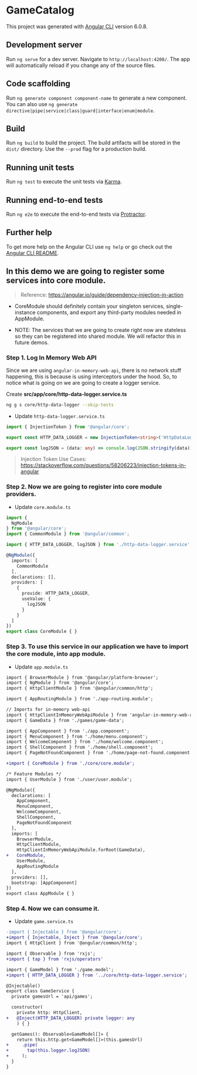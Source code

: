 # GameCatalog

This project was generated with [Angular CLI](https://github.com/angular/angular-cli) version 6.0.8.

## Development server

Run `ng serve` for a dev server. Navigate to `http://localhost:4200/`. The app will automatically reload if you change any of the source files.

## Code scaffolding

Run `ng generate component component-name` to generate a new component. You can also use `ng generate directive|pipe|service|class|guard|interface|enum|module`.

## Build

Run `ng build` to build the project. The build artifacts will be stored in the `dist/` directory. Use the `--prod` flag for a production build.

## Running unit tests

Run `ng test` to execute the unit tests via [Karma](https://karma-runner.github.io).

## Running end-to-end tests

Run `ng e2e` to execute the end-to-end tests via [Protractor](http://www.protractortest.org/).

## Further help

To get more help on the Angular CLI use `ng help` or go check out the [Angular CLI README](https://github.com/angular/angular-cli/blob/master/README.md).

## In this demo we are going to register some services into core module.

> Reference: https://angular.io/guide/dependency-injection-in-action

* CoreModule should definitely contain your singleton services, single-instance components, and export any third-party modules needed in AppModule.

* NOTE: The services that we are going to create right now are stateless so they can be registered into shared module. We will refactor this in future demos.

### Step 1. Log In Memory Web API 

Since we are using `angular-in-memory-web-api`, there is no network stuff happening, this is because is using interceptors under the hood. So, to notice what is going on we are going to create a logger service.

Create __src/app/core/http-data-logger.service.ts__

```bash
ng g s core/http-data-logger --skip-tests
```

* Update `http-data-logger.service.ts`

```typescript 
import { InjectionToken } from '@angular/core';

export const HTTP_DATA_LOGGER = new InjectionToken<string>('HttpDataLogger');

export const logJSON = (data: any) => console.log(JSON.stringify(data));

```

> Injection Token Use Cases: https://stackoverflow.com/questions/58206223/injection-tokens-in-angular

### Step 2. Now we are going to register into core module providers.

* Update `core.module.ts`

```typescript 
import {
  NgModule
} from '@angular/core';
import { CommonModule } from '@angular/common';

import { HTTP_DATA_LOGGER, logJSON } from './http-data-logger.service';

@NgModule({
  imports: [
    CommonModule
  ],
  declarations: [],
  providers: [
    {
      provide: HTTP_DATA_LOGGER,
      useValue: {
        logJSON
      }
    }
  ]
})
export class CoreModule { }

```
### Step 3. To use this service in our application we have to import the core module, into app module.

* Update `app.module.ts`

```diff 
import { BrowserModule } from '@angular/platform-browser';
import { NgModule } from '@angular/core';
import { HttpClientModule } from '@angular/common/http';

import { AppRoutingModule } from './app-routing.module';

// Imports for in-memory web-api
import { HttpClientInMemoryWebApiModule } from 'angular-in-memory-web-api';
import { GameData } from './games/game-data';

import { AppComponent } from './app.component';
import { MenuComponent } from './home/menu.component';
import { WelcomeComponent } from './home/welcome.component';
import { ShellComponent } from './home/shell.component';
import { PageNotFoundComponent } from './home/page-not-found.component';

+import { CoreModule } from './core/core.module';

/* Feature Modules */
import { UserModule } from './user/user.module';

@NgModule({
  declarations: [
    AppComponent,
    MenuComponent,
    WelcomeComponent,
    ShellComponent,
    PageNotFoundComponent
  ],
  imports: [
    BrowserModule,
    HttpClientModule,
    HttpClientInMemoryWebApiModule.forRoot(GameData),
+   CoreModule,
    UserModule,
    AppRoutingModule
  ],
  providers: [],
  bootstrap: [AppComponent]
})
export class AppModule { }

```
### Step 4. Now we can consume it.

* Update `game.service.ts`

```diff 
-import { Injectable } from '@angular/core';
+import { Injectable, Inject } from '@angular/core';
import { HttpClient } from '@angular/common/http';

import { Observable } from 'rxjs';
+import { tap } from 'rxjs/operators'

import { GameModel } from './game.model';
+import { HTTP_DATA_LOGGER } from '../core/http-data-logger.service';

@Injectable()
export class GameService {
  private gamesUrl = 'api/games';

  constructor(
    private http: HttpClient,
+   @Inject(HTTP_DATA_LOGGER) private logger: any
    ) { }

  getGames(): Observable<GameModel[]> {
    return this.http.get<GameModel[]>(this.gamesUrl)
+     .pipe(
+       tap(this.logger.logJSON)
+     );
  }
}

```
